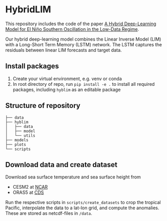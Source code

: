 # HybridLIM

This repository includes the code of the paper
[A Hybrid Deep-Learning Model for El Niño Southern Oscillation in the Low-Data Regime](http://arxiv.org/abs/2412.03743).

Our hybrid deep-learning model combines the Linear Inverse Model (LIM) with a Long-Short Term Memory (LSTM) network.
The LSTM captures the residuals between linear LIM forecasts and target data.


## Install packages

1. Create your virtual environment, e.g. venv or conda
2. In root directory of repo, run `pip install -e .` to install all required packages, including `hyblim` as an editable package

## Structure of repository

```
├── data
├── hyblim
│   ├── data
│   ├── model
│   └── utils
├── models
├── plots
└── scripts
```


## Download data and create dataset

Download sea surface temperature and sea surface height from
- CESM2 at [NCAR](https://www.cesm.ucar.edu/community-projects/lens2)
- ORAS5 at [CDS](https://cds.climate.copernicus.eu/datasets/reanalysis-oras5?tab=overview)

Run the respective scripts in `scripts/create_datasets` to crop the tropical Pacific, interpolate the data to a lat-lon grid, and compute the anomalies. These are stored as netcdf-files in `/data`.
